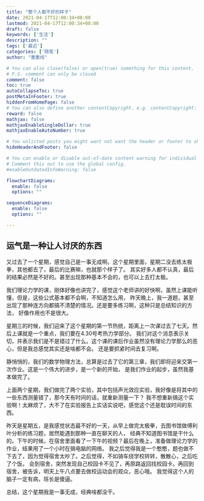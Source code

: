 ```yaml
---
title: "整个人都不好的样子"
date: 2021-04-17T12:00:34+08:00
lastmod: 2021-04-17T12:00:34+08:00
draft: false
keywords: ['生活']
description: ""
tags: ['最近']
categories: ['随笔']
author: "墨墨线"

# You can also close(false) or open(true) something for this content.
# P.S. comment can only be closed
comment: false
toc: true
autoCollapseToc: true
postMetaInFooter: true
hiddenFromHomePage: false
# You can also define another contentCopyright. e.g. contentCopyright: "This is another copyright."
reward: false
mathjax: false
mathjaxEnableSingleDollar: true
mathjaxEnableAutoNumber: true

# You unlisted posts you might want not want the header or footer to show
hideHeaderAndFooter: false

# You can enable or disable out-of-date content warning for individual post.
# Comment this out to use the global config.
#enableOutdatedInfoWarning: false

flowchartDiagrams:
  enable: false
  options: ""

sequenceDiagrams: 
  enable: false
  options: ""

---
```



## 运气是一种让人讨厌的东西
又过去了一个星期，感觉自己是一事无成啊。这个星期里面，星期二没去练太极拳，其他都去了，最后的比赛嘛，也就那个样子了。
其实好多人都不认真，最后的结果必然是不好的。甚至出现那种基本不会的，也可以上去打太极。

我们理论力学的课，刚体好像也讲完了，感觉这个老师讲的好快啊，虽然上课能听懂，但是，这些公式基本都不会啊，不知道怎么用，
昨天晚上，我一道题，甚至出现了那种连方向都搞不清楚的情况。还是要多练习啊，这种只是总结知识的方法，
好像作用也不是很大。

星期三的时候，我们迎来了这个星期的第一节热统，距离上一次课过去了七天。然后上课就是一个重点，我们要在4.30号考热力学部分。
我们对这个消息表示关切，并表示我们是不是错过了什么。这个课的课后作业虽然没有理论力学那么的恶心，但是我总感觉其实还是啥都不会。
还是要抓紧时间去复习啊。

静悄悄的，我们的数学物理方法，总算是过去了它的第三章，我们即将迎来交第一次作业。这是一个伟大的进步，是一个新的开始，
是我们作业的起步，虽然我基本做完了。

上面两个星期，我们做完了两个实验，其中包括声光效应实验，我好像是将其中的一些东西测量错了，那今天有时间的话，就重新测量一下？
我不想重新搞这个实验啊！太麻烦了，大不了在实验报告上实话实说吧，感觉这个还是耽误时间的东西。

昨天是星期五，是我感觉状态最不好的一天，从早上做完太极拳，去图书馆做傅利叶分析的练习题，居然能遇到那种一直在聊天的人，
经典不知道图书馆是干什么的。下午的时候，在宿舍里面看了一下午的视频？最后在晚上，准备做理论力学的作业，结果用了一个小时在搞电脑的网络。
我之后觉得我是一个憨憨，题也做不下去了，因为觉得宿舍太吵了。之后觉得，不如骑车绕学校转转，散散心，之后吃了个饭。
会到宿舍，突然发现自己校园卡不见了，再原路返回找校园卡。再回到宿舍，被告诉，明天上午八点要去做校运动会的观众，恶心哦。
我觉得这个人的脑子一定有病，班长是傻逼。

总结，这个星期我是一事无成，经典啥都没干。
